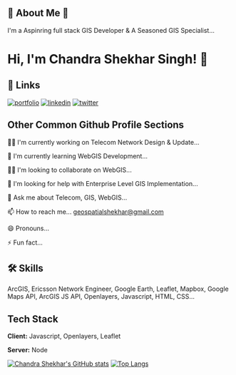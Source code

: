 
## 🚀 About Me 🚀
I'm a Aspinring full stack GIS Developer & A Seasoned GIS Specialist...


# Hi, I'm Chandra Shekhar Singh! 👋


## 🔗 Links
[![portfolio](https://img.shields.io/badge/my_portfolio-000?style=for-the-badge&logo=ko-fi&logoColor=white)](https://chandrashekharsingh.in/) [![linkedin](https://img.shields.io/badge/linkedin-0A66C2?style=for-the-badge&logo=linkedin&logoColor=white)](https://www.linkedin.com/in/chandrashekharsinghofficial/) [![twitter](https://img.shields.io/badge/twitter-1DA1F2?style=for-the-badge&logo=twitter&logoColor=white)](https://twitter.com/dm_shekhars)


## Other Common Github Profile Sections
👩‍💻 I'm currently working on Telecom Network Design & Update...

🧠 I'm currently learning WebGIS Development...

👯‍♀️ I'm looking to collaborate on WebGIS...

🤔 I'm looking for help with Enterprise Level GIS Implementation...

💬 Ask me about Telecom, GIS, WebGIS...

📫 How to reach me... geospatialshekhar@gmail.com

😄 Pronouns...

⚡️ Fun fact...


## 🛠 Skills
ArcGIS, Ericsson Network Engineer, Google Earth, Leaflet, Mapbox, Google Maps API, ArcGIS JS API, Openlayers, Javascript, HTML, CSS...


## Tech Stack

**Client:** Javascript, Openlayers, Leaflet

**Server:** Node

[![Chandra Shekhar's GitHub stats](https://github-readme-stats.vercel.app/api?username=gismastermind)](https://github.com/gismastermind/github-readme-stats)
[![Top Langs](https://github-readme-stats.vercel.app/api/top-langs/?username=gismastermind)](https://github.com/gismastermind/github-readme-stats)
